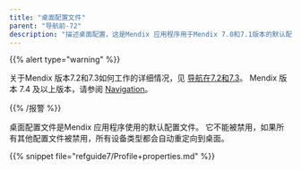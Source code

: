 ```yaml
---
title: "桌面配置文件"
parent: "导航前-72"
description: "描述桌面配置，这是Mendix 应用程序用于Mendix 7.0和7.1版本的默认配置文件。"
---
```


{{% alert type="warning" %}}

关于Mendix 版本7.2和7.3如何工作的详细情况，见 [导航在7.2和7.3](navigation-in-72-and-73)。 Mendix 版本 7.4 及以上版本，请参阅 [Navigation](navigation)。

{{% /报警 %}}

桌面配置文件是Mendix 应用程序使用的默认配置文件。 它不能被禁用，如果所有其他配置文件被禁用，所有设备类型都会自动重定向到桌面。

{{% snippet file="refguide7/Profile+properties.md" %}}
